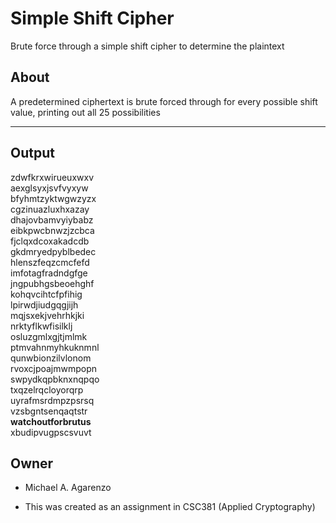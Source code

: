 # Simple Shift Cipher

Brute force through a simple shift cipher to determine the plaintext

## About

A predetermined ciphertext is brute forced through for every possible shift value, printing out all 25 possibilities

---

## Output

zdwfkrxwirueuxwxv<br>aexglsyxjsvfvyxyw<br>bfyhmtzyktwgwzyzx<br>cgzinuazluxhxazay<br>dhajovbamvyiybabz<br>eibkpwcbnwzjzcbca<br>fjclqxdcoxakadcdb<br>gkdmryedpyblbedec<br>hlenszfeqzcmcfefd<br>imfotagfradndgfge<br>jngpubhgsbeoehghf<br>kohqvcihtcfpfihig<br>lpirwdjiudgqgjijh<br>mqjsxekjvehrhkjki<br>nrktyflkwfisilklj<br>osluzgmlxgjtjmlmk<br>ptmvahnmyhkuknmnl<br>qunwbionzilvlonom<br>rvoxcjpoajmwmpopn<br>swpydkqpbknxnqpqo<br>txqzelrqcloyorqrp<br>uyrafmsrdmpzpsrsq<br>vzsbgntsenqaqtstr<br><b>watchoutforbrutus</b><br>xbudipvugpscsvuvt

## Owner

* Michael A. Agarenzo

* This was created as an assignment in CSC381 (Applied Cryptography)
